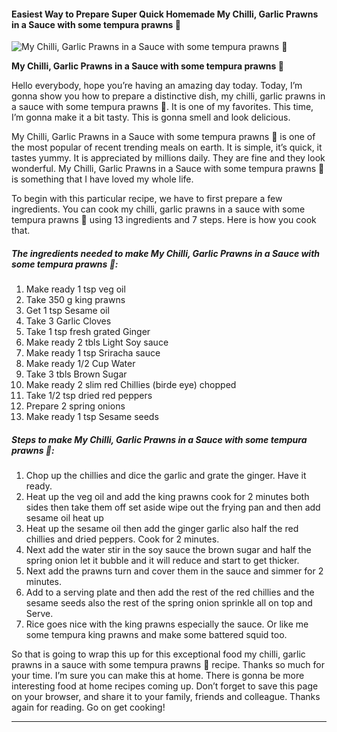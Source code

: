             

#### Easiest Way to Prepare Super Quick Homemade My Chilli, Garlic Prawns in a Sauce with some tempura prawns 🥰

![My Chilli, Garlic Prawns in a Sauce with some tempura prawns 🥰](https://img-global.cpcdn.com/recipes/160b8ae805bf8241/751x532cq70/my-chilli-garlic-prawns-in-a-sauce-with-some-tempura-prawns-%f0%9f%a5%b0-recipe-main-photo.jpg)

**My Chilli, Garlic Prawns in a Sauce with some tempura prawns 🥰**

Hello everybody, hope you’re having an amazing day today. Today, I’m gonna show you how to prepare a distinctive dish, my chilli, garlic prawns in a sauce with some tempura prawns 🥰. It is one of my favorites. This time, I’m gonna make it a bit tasty. This is gonna smell and look delicious.

My Chilli, Garlic Prawns in a Sauce with some tempura prawns 🥰 is one of the most popular of recent trending meals on earth. It is simple, it’s quick, it tastes yummy. It is appreciated by millions daily. They are fine and they look wonderful. My Chilli, Garlic Prawns in a Sauce with some tempura prawns 🥰 is something that I have loved my whole life.

To begin with this particular recipe, we have to first prepare a few ingredients. You can cook my chilli, garlic prawns in a sauce with some tempura prawns 🥰 using 13 ingredients and 7 steps. Here is how you cook that.

##### The ingredients needed to make My Chilli, Garlic Prawns in a Sauce with some tempura prawns 🥰:

1.  Make ready 1 tsp veg oil
2.  Take 350 g king prawns
3.  Get 1 tsp Sesame oil
4.  Take 3 Garlic Cloves
5.  Take 1 tsp fresh grated Ginger
6.  Make ready 2 tbls Light Soy sauce
7.  Make ready 1 tsp Sriracha sauce
8.  Make ready 1/2 Cup Water
9.  Take 3 tbls Brown Sugar
10.  Make ready 2 slim red Chillies (birde eye) chopped
11.  Take 1/2 tsp dried red peppers
12.  Prepare 2 spring onions
13.  Make ready 1 tsp Sesame seeds

##### Steps to make My Chilli, Garlic Prawns in a Sauce with some tempura prawns 🥰:

1.  Chop up the chillies and dice the garlic and grate the ginger. Have it ready.
2.  Heat up the veg oil and add the king prawns cook for 2 minutes both sides then take them off set aside wipe out the frying pan and then add sesame oil heat up
3.  Heat up the sesame oil then add the ginger garlic also half the red chillies and dried peppers. Cook for 2 minutes.
4.  Next add the water stir in the soy sauce the brown sugar and half the spring onion let it bubble and it will reduce and start to get thicker.
5.  Next add the prawns turn and cover them in the sauce and simmer for 2 minutes.
6.  Add to a serving plate and then add the rest of the red chillies and the sesame seeds also the rest of the spring onion sprinkle all on top and Serve.
7.  Rice goes nice with the king prawns especially the sauce. Or like me some tempura king prawns and make some battered squid too.

So that is going to wrap this up for this exceptional food my chilli, garlic prawns in a sauce with some tempura prawns 🥰 recipe. Thanks so much for your time. I’m sure you can make this at home. There is gonna be more interesting food at home recipes coming up. Don’t forget to save this page on your browser, and share it to your family, friends and colleague. Thanks again for reading. Go on get cooking!

* * *